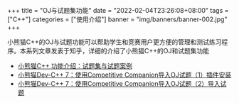 +++
title = "OJ与试题集功能"
date = "2022-02-04T23:26:08+08:00"
tags = ["C++"]
categories = ["使用介绍"]
banner = "img/banners/banner-002.jpg"
+++

小熊猫C++的OJ与试题功能可以帮助学生和竞赛用户更方便的管理和测试练习程序。本系列文章发表于知乎，详细的介绍了小熊猫C++的OJ和试题集功能

<!--more--> 

 - [小熊猫C++ 功能介绍：试题集与试题案例](https://zhuanlan.zhihu.com/p/452318882)
 - [小熊猫Dev-C++ 7：使用Competitive Companion导入OJ试题（1）插件安装](https://zhuanlan.zhihu.com/p/429913183)
 - [小熊猫Dev-C++ 7：使用Competitive Companion导入OJ试题（2）导入试题](https://zhuanlan.zhihu.com/p/429927358)


